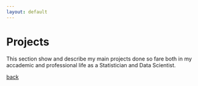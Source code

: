 ```yaml
---
layout: default
---
```


# Projects

This section show and describe my main projects done so fare both in my accademic and professional life as a Statistician and Data Scientist.

<div id="projects-container"></div>

<script>
    // Fetch and display projects
    fetch('/assets/data/projects.json')
        .then(response => response.json())
        .then(projects => {
            const container = document.getElementById('projects-container');
            
            // Group projects by year
            const projectsByYear = projects.reduce((acc, project) => {
                const year = project.Year.toString();
                if (!acc[year]) {
                    acc[year] = [];
                }
                acc[year].push(project);
                return acc;
            }, {});

            // Sort years in descending order
            const sortedYears = Object.keys(projectsByYear).sort((a, b) => b - a);

            // Create HTML for each year
            sortedYears.forEach(year => {
                const yearSection = document.createElement('div');
                yearSection.className = 'year-section';
                yearSection.innerHTML = `<h2>${year}</h2>`;

                // For 2018, put Insurance-based Recommender System first
                if (year === '2018') {
                    const otherProjects = projectsByYear[year].filter(p => p.Name !== 'Insurance-based Recommender System');
                    const insuranceProject = projectsByYear[year].find(p => p.Name === 'Insurance-based Recommender System');
                    
                    // Display Insurance project first
                    if (insuranceProject) {
                        const projectDiv = document.createElement('div');
                        projectDiv.className = 'project-card';
                        projectDiv.innerHTML = `
                            <h3>${insuranceProject.Name}</h3>
                            <p><strong>Description:</strong> ${insuranceProject.Description}</p>
                            <p><strong>Domain:</strong> ${insuranceProject.Domain}</p>
                            <p><strong>Stakeholder:</strong> ${insuranceProject.Stakeholder}</p>
                            <p><strong>Programming Languages:</strong> ${insuranceProject["Programming Languages"]}</p>
                            <p><strong>Tools:</strong> ${insuranceProject.Tools}</p>
                            <p><strong>Algorithms:</strong> ${insuranceProject.Algorithms}</p>
                        `;
                        yearSection.appendChild(projectDiv);
                    }

                    // Display other projects after
                    otherProjects.forEach(project => {
                        const projectDiv = document.createElement('div');
                        projectDiv.className = 'project-card';
                        projectDiv.innerHTML = `
                            <h3>${project.Name}</h3>
                            <p><strong>Description:</strong> ${project.Description}</p>
                            <p><strong>Domain:</strong> ${project.Domain}</p>
                            <p><strong>Stakeholder:</strong> ${project.Stakeholder}</p>
                            <p><strong>Programming Languages:</strong> ${project["Programming Languages"]}</p>
                            <p><strong>Tools:</strong> ${project.Tools}</p>
                            <p><strong>Algorithms:</strong> ${project.Algorithms}</p>
                        `;
                        yearSection.appendChild(projectDiv);
                    });
                } else {
                    // For other years, display projects in original order
                    projectsByYear[year].forEach(project => {
                        const projectDiv = document.createElement('div');
                        projectDiv.className = 'project-card';
                        projectDiv.innerHTML = `
                            <h3>${project.Name}</h3>
                            <p><strong>Description:</strong> ${project.Description}</p>
                            <p><strong>Domain:</strong> ${project.Domain}</p>
                            <p><strong>Stakeholder:</strong> ${project.Stakeholder}</p>
                            <p><strong>Programming Languages:</strong> ${project["Programming Languages"]}</p>
                            <p><strong>Tools:</strong> ${project.Tools}</p>
                            <p><strong>Algorithms:</strong> ${project.Algorithms}</p>
                        `;
                        yearSection.appendChild(projectDiv);
                    });
                }

                container.appendChild(yearSection);
            });
        })
        .catch(error => console.error('Error loading projects:', error));
</script>

<style>
    .year-section {
        margin-bottom: 2em;
    }
    .project-card {
        border: 1px solid #ddd;
        border-radius: 8px;
        padding: 1em;
        margin: 1em 0;
        background-color: #f9f9f9;
    }
    .project-card h3 {
        margin-top: 0;
        color: #333;
    }
    .project-card p {
        margin: 0.5em 0;
    }
</style>

[back](../)